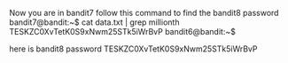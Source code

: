 Now you are in bandit7
follow this command to find the bandit8 password 
bandit7@bandit:~$ cat data.txt | grep millionth
TESKZC0XvTetK0S9xNwm25STk5iWrBvP
bandit6@bandit:~$ 

here is bandit8 password TESKZC0XvTetK0S9xNwm25STk5iWrBvP